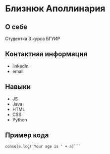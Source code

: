 # Близнюк Аполлинария
## О себе
Студентка 3 курса БГУИР
## Контактная информация
- linkedIn 
- email
## Навыки
- JS
- Java
- HTML
- CSS
- Python
## Пример кода 
```const a = 10;
console.log('Your age is ' + a)```
